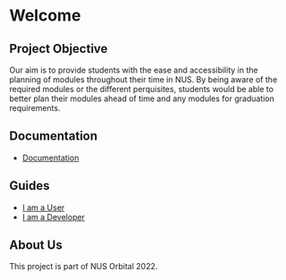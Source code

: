 # Welcome

## Project Objective
Our aim is to provide students with the ease and accessibility in the planning of modules throughout their time in NUS. 
By being aware of the required modules or the different perquisites,
students would be able to better plan their modules ahead of time and any modules for graduation requirements.

## Documentation
* [Documentation](./docs)

## Guides
* [I am a User](./user)
* [I am a Developer](./developer)

## About Us
This project is part of NUS Orbital 2022.
